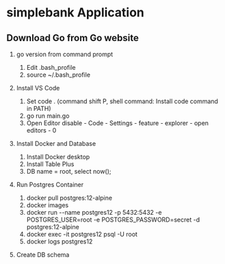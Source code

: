 # simplebank Application 

## Download Go from Go website

1.  go version from command prompt
    1. Edit .bash_profile
    2. source ~/.bash_profile
2.  Install VS Code
    1. Set code . (command shift P, shell command: Install code command in PATH)
    2. go run main.go
    3. Open Editor disable - Code - Settings - feature - explorer - open editors - 0

3. Install Docker and Database
    1. Install Docker desktop
    2. Install Table Plus
    3. DB name = root, select now();
4. Run Postgres Container
    1. docker pull postgres:12-alpine
    2. docker images
    3. docker run --name postgres12 -p 5432:5432 -e POSTGRES_USER=root -e POSTGRES_PASSWORD=secret -d postgres:12-alpine
    4. docker exec -it postgres12 psql -U root
    5. docker logs postgres12
5. Create DB schema


